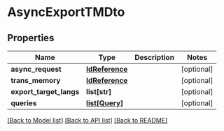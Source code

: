 # AsyncExportTMDto

## Properties
Name | Type | Description | Notes
------------ | ------------- | ------------- | -------------
**async_request** | [**IdReference**](IdReference.md) |  | [optional] 
**trans_memory** | [**IdReference**](IdReference.md) |  | [optional] 
**export_target_langs** | **list[str]** |  | [optional] 
**queries** | [**list[Query]**](Query.md) |  | [optional] 

[[Back to Model list]](../README.md#documentation-for-models) [[Back to API list]](../README.md#documentation-for-api-endpoints) [[Back to README]](../README.md)


